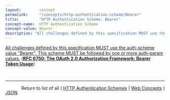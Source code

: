 ```yaml
---
layout:        concept
permalink:     "/concepts/http-authentication-scheme/Bearer"
title:         "HTTP Authentication Scheme: Bearer"
concept-name:  HTTP Authentication Scheme
concept-value: Bearer
description: "All challenges defined by this specification MUST use the auth-scheme value \"Bearer\". This scheme MUST be followed by one or more auth-param values."
---
```


[All challenges defined by this specification MUST use the auth-scheme value "Bearer". This scheme MUST be followed by one or more auth-param values.](https://datatracker.ietf.org/doc/html/rfc6750#section-3 "Read documentation for HTTP Authentication Scheme &#34;Bearer&#34;") (**[RFC 6750: The OAuth 2.0 Authorization Framework: Bearer Token Usage](/specs/IETF/RFC/6750 "This specification describes how to use bearer tokens in HTTP requests to access OAuth 2.0 protected resources. Any party in possession of a bearer token (a &#34;bearer&#34;) can use it to get access to the associated resources (without demonstrating possession of a cryptographic key). To prevent misuse, bearer tokens need to be protected from disclosure in storage and in transport.")**)

<br/>
<hr/>

<p style="float : left"><a href="./Bearer.json" title="JSON representing this particular Web Concept value">JSON</a></p>
<p style="text-align: right">Return to list of all ( <a href="../http-authentication-scheme/">HTTP Authentication Schemes</a> | <a href="../">Web Concepts</a> )</p>
